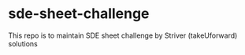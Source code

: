 # sde-sheet-challenge
This repo is to maintain SDE sheet challenge by Striver (takeUforward) solutions

